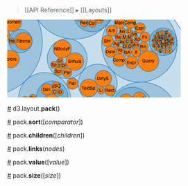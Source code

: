 > [[API Reference]] ▸ [[Layouts]]

![pack](pack.png)

<a name="pack" href="#pack">#</a> d3.layout.<b>pack</b>()

<a name="sort" href="#sort">#</a> pack.<b>sort</b>([<i>comparator</i>])

<a name="children" href="#children">#</a> pack.<b>children</b>([<i>children</i>])

<a name="links" href="#links">#</a> pack.<b>links</b>(<i>nodes</i>)

<a name="value" href="#value">#</a> pack.<b>value</b>([<i>value</i>])

<a name="size" href="#size">#</a> pack.<b>size</b>([<i>size</i>])
